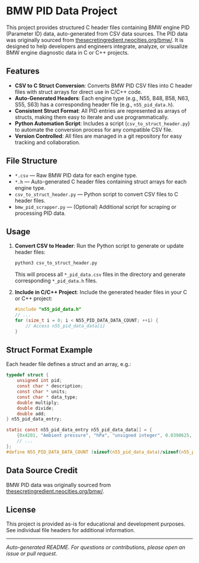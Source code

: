 # BMW PID Data Project

This project provides structured C header files containing BMW engine PID (Parameter ID) data, auto-generated from CSV data sources. The PID data was originally sourced from [thesecretingredient.neocities.org/bmw/](https://thesecretingredient.neocities.org/bmw/). It is designed to help developers and engineers integrate, analyze, or visualize BMW engine diagnostic data in C or C++ projects.

## Features
- **CSV to C Struct Conversion**: Converts BMW PID CSV files into C header files with struct arrays for direct use in C/C++ code.
- **Auto-Generated Headers**: Each engine type (e.g., N55, B48, B58, N63, S55, S63) has a corresponding header file (e.g., `n55_pid_data.h`).
- **Consistent Struct Format**: All PID entries are represented as arrays of structs, making them easy to iterate and use programmatically.
- **Python Automation Script**: Includes a script (`csv_to_struct_header.py`) to automate the conversion process for any compatible CSV file.
- **Version Controlled**: All files are managed in a git repository for easy tracking and collaboration.

## File Structure
- `*.csv` — Raw BMW PID data for each engine type.
- `*.h` — Auto-generated C header files containing struct arrays for each engine type.
- `csv_to_struct_header.py` — Python script to convert CSV files to C header files.
- `bmw_pid_scrapper.py` — (Optional) Additional script for scraping or processing PID data.

## Usage
1. **Convert CSV to Header**: Run the Python script to generate or update header files:
   ```sh
   python3 csv_to_struct_header.py
   ```
   This will process all `*_pid_data.csv` files in the directory and generate corresponding `*_pid_data.h` files.

2. **Include in C/C++ Project**: Include the generated header files in your C or C++ project:
   ```c
   #include "n55_pid_data.h"
   // ...
   for (size_t i = 0; i < N55_PID_DATA_DATA_COUNT; ++i) {
       // Access n55_pid_data_data[i]
   }
   ```

## Struct Format Example
Each header file defines a struct and an array, e.g.:
```c
typedef struct {
    unsigned int pid;
    const char * description;
    const char * units;
    const char * data_type;
    double multiply;
    double divide;
    double add;
} n55_pid_data_entry;

static const n55_pid_data_entry n55_pid_data_data[] = {
    {0x4201, "Ambient pressure", "hPa", "unsigned integer", 0.0390625, 1, 0},
    // ...
};
#define N55_PID_DATA_DATA_COUNT (sizeof(n55_pid_data_data)/sizeof(n55_pid_data_data[0]))
```

## Data Source Credit
BMW PID data was originally sourced from [thesecretingredient.neocities.org/bmw/](https://thesecretingredient.neocities.org/bmw/).

## License
This project is provided as-is for educational and development purposes. See individual file headers for additional information.

---
*Auto-generated README. For questions or contributions, please open an issue or pull request.*
